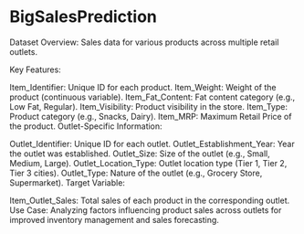# BigSalesPrediction
Dataset Overview: Sales data for various products across multiple retail outlets.

Key Features:

Item_Identifier: Unique ID for each product.
Item_Weight: Weight of the product (continuous variable).
Item_Fat_Content: Fat content category (e.g., Low Fat, Regular).
Item_Visibility: Product visibility in the store.
Item_Type: Product category (e.g., Snacks, Dairy).
Item_MRP: Maximum Retail Price of the product.
Outlet-Specific Information:

Outlet_Identifier: Unique ID for each outlet.
Outlet_Establishment_Year: Year the outlet was established.
Outlet_Size: Size of the outlet (e.g., Small, Medium, Large).
Outlet_Location_Type: Outlet location type (Tier 1, Tier 2, Tier 3 cities).
Outlet_Type: Nature of the outlet (e.g., Grocery Store, Supermarket).
Target Variable:

Item_Outlet_Sales: Total sales of each product in the corresponding outlet.
Use Case: Analyzing factors influencing product sales across outlets for improved inventory management and sales forecasting.

